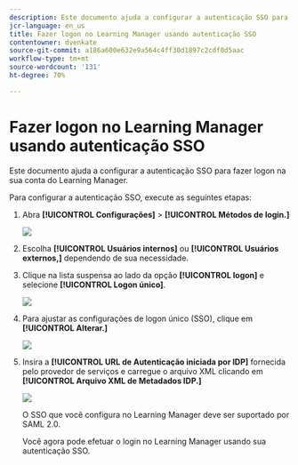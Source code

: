 ```yaml
---
description: Este documento ajuda a configurar a autenticação SSO para fazer logon na sua conta do Learning Manager.
jcr-language: en_us
title: Fazer logon no Learning Manager usando autenticação SSO
contentowner: dvenkate
source-git-commit: a186a600e632e9a564c4ff30d1897c2cdf0d5aac
workflow-type: tm+mt
source-wordcount: '131'
ht-degree: 70%

---
```




# Fazer logon no Learning Manager usando autenticação SSO

Este documento ajuda a configurar a autenticação SSO para fazer logon na sua conta do Learning Manager.

Para configurar a autenticação SSO, execute as seguintes etapas:

1. Abra **[!UICONTROL Configurações]** > **[!UICONTROL Métodos de login.]**

   ![](assets/login-methods.png)

1. Escolha **[!UICONTROL Usuários internos]** ou **[!UICONTROL Usuários externos,]** dependendo de sua necessidade.
1. Clique na lista suspensa ao lado da opção **[!UICONTROL logon]** e selecione **[!UICONTROL Logon único]**.

   ![](assets/single-sign-on.png)

1. Para ajustar as configurações de logon único (SSO), clique em **[!UICONTROL Alterar.]**

   ![](assets/change.png)

1. Insira a **[!UICONTROL URL de Autenticação iniciada por IDP]** fornecida pelo provedor de serviços e carregue o arquivo XML clicando em **[!UICONTROL Arquivo XML de Metadados IDP.]**

   ![](assets/sso-configuration.png)

   O SSO que você configura no Learning Manager deve ser suportado por SAML 2.0.

   Você agora pode efetuar o login no Learning Manager usando sua autenticação SSO.

